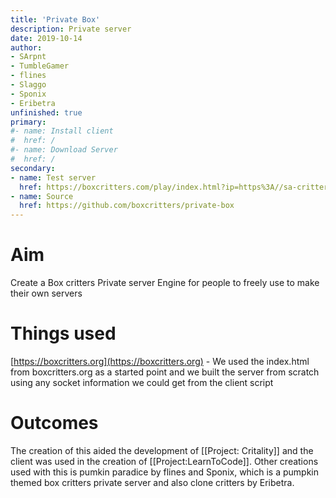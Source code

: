 ```yaml
---
title: 'Private Box'
description: Private server 
date: 2019-10-14
author:
- SArpnt
- TumbleGamer
- flines
- Slaggo
- Sponix
- Eribetra
unfinished: true
primary:
#- name: Install client
#  href: /
#- name: Download Server
#  href: /
secondary:
- name: Test server
  href: https://boxcritters.com/play/index.html?ip=https%3A//sa-critters.herokuapp.com/
- name: Source
  href: https://github.com/boxcritters/private-box
---
```

# Aim
Create a Box critters Private server Engine for people to freely use to make their own servers
# Things used
[https://boxcritters.org](https://boxcritters.org)  - We used the index.html from boxcritters.org as a started point and we built the server from scratch using any socket information we could get from the client script
# Outcomes
The creation of this aided the development of [[Project: Critality]]
and the client was used in the creation of [[Project:LearnToCode]].
Other creations used with this is pumkin paradice by flines and Sponix, which is a pumpkin themed box critters private server and also clone critters by Eribetra.
